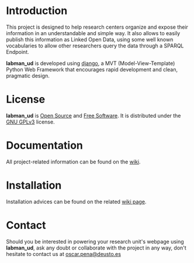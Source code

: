 # Introduction

This project is designed to help research centers organize and expose their information in an understandable and simple way. It also allows to easily publish this information as Linked Open Data, using some well known vocabularies to allow other researchers query the data through a SPARQL Endpoint.

**labman_ud** is developed using [django](https://www.djangoproject.com/), a MVT (Model-View-Template) Python Web Framework that encourages rapid development and clean, pragmatic design.

# License

**labman_ud** is [Open Source](http://opensource.org/osd) and [Free Software](http://www.gnu.org/philosophy/free-sw.html). It is distributed under the [GNU GPLv3](http://www.gnu.org/copyleft/gpl.html) license.

# Documentation

All project-related information can be found on the [wiki](www.google.es).

# Installation

Installation advices can be found on the related [wiki page](www.google.es).

# Contact

Should you be interested in powering your research unit's webpage using **labman_ud**, ask any doubt or collaborate with the project in any way, don't hesitate to contact us at [oscar.pena@deusto.es](mailto:oscar.pena@deusto.es)
